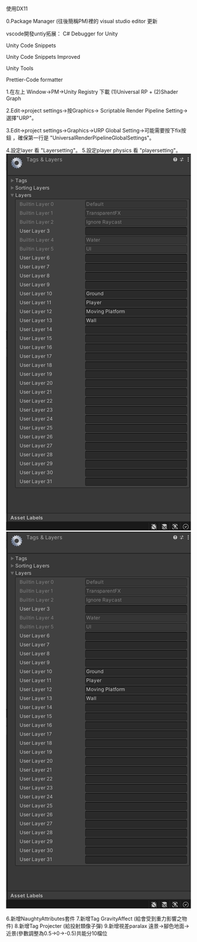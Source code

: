 使用DX11 

0.Package Manager (往後簡稱PM)裡的 visual studio editor 更新

vscode開發untiy拓展：
C#
Debugger for Unity

Unity Code Snippets

Unity Code Snippets Improved

Unity Tools

Prettier-Code formatter

1.在左上 Window->PM->Unity Registry 下載 (1)Universal RP + (2)Shader Graph

2.Edit->project settings->按Graphics-> Scriptable Render Pipeline Setting->選擇"URP"。

3.Edit->project settings->Graphics->URP Global Setting->可能需要按下fix按鈕 ，確保第一行是
"UniversalRenderPipelineGlobalSettings"。

4.設定layer 看 "Layersetting"。
5.設定player physics 看 "playersetting"。
![image](https://github.com/JohnnnyKuo/Fanp_1/blob/main/ToolBok/Layersetting.png)
![image](https://github.com/JohnnnyKuo/Fanp_1/blob/main/ToolBok/Layersetting.png)

6.新增NaughtyAttributes套件
7.新增Tag GravityAffect (給會受到重力影響之物件)
8.新增Tag Projecter (給投射類像子彈)
9.新增視差paralax 遠景->腳色地面->近景(參數調整為0.5->0->-0.5)共能分10檔位